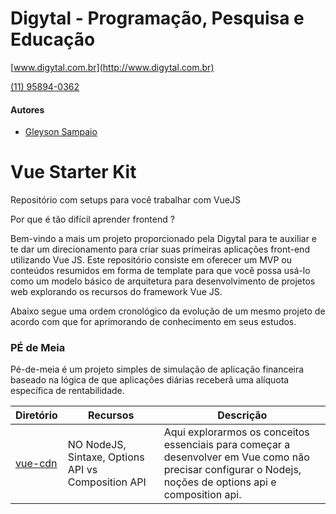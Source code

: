 # Digytal - Programação, Pesquisa e Educação
[www.digytal.com.br](http://www.digytal.com.br)

[(11) 95894-0362](https://api.whatsapp.com/send?phone=5511958940362)

#### Autores
- [Gleyson Sampaio](https://github.com/glysns)


# Vue Starter Kit
Repositório com setups para você trabalhar com VueJS

Por que é tão difícil aprender frontend ?

Bem-vindo a mais um projeto proporcionado pela Digytal para te auxiliar e te dar um direcionamento para criar suas primeiras aplicações front-end utilizando Vue JS.
Este repositório consiste em oferecer um MVP ou conteúdos resumidos em forma de template para que você possa usá-lo como um modelo básico de arquitetura para desenvolvimento de projetos web explorando os recursos do framework Vue JS.

Abaixo segue uma ordem cronológico da evolução de um mesmo projeto de acordo com que for aprimorando de conhecimento em seus estudos.

### PÉ de Meia
Pé-de-meia é um projeto simples de simulação de aplicação financeira baseado na lógica de que aplicações diárias receberã uma alíquota específica de rentabilidade.

|Diretório|Recursos|Descrição|
|----------|---------|-------|
|[vue-cdn](https://github.com/glysns/vue-starterkit/tree/main/vue-cdn)|NO NodeJS, Sintaxe, Options API vs Composition API|Aqui explorarmos os conceitos essenciais para começar a desenvolver em Vue como não precisar configurar o Nodejs, noções de options api e composition api.|
